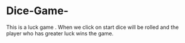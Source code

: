 # Dice-Game-
This is a luck game . When we click on start dice will be rolled and the player who has greater luck wins the game.
